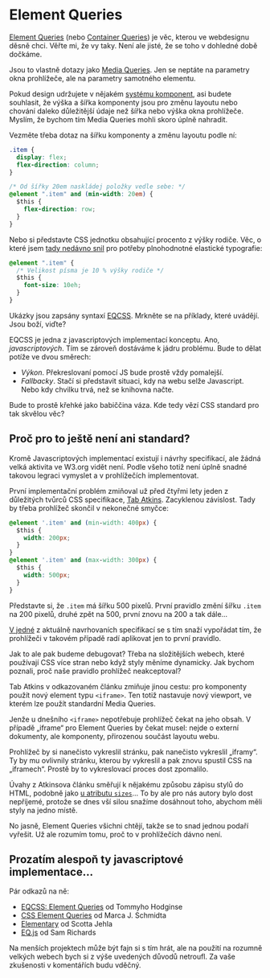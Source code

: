 # Element Queries

[Element Queries](http://elementqueries.com/) (nebo [Container Queries](https://alistapart.com/article/container-queries-once-more-unto-the-breach)) je věc, kterou ve webdesignu děsně chci. Věřte mi, že vy taky. Není ale jisté, že se toho v dohledné době dočkáme.

Jsou to vlastně dotazy jako [Media Queries](css3-media-queries.md). Jen se neptáte na parametry okna prohlížeče, ale na parametry samotného elementu. 

<!-- AdSnippet -->

Pokud design udržujete v nějakém [systému komponent](pattern-lab.md), asi budete souhlasit, že výška a šířka komponenty jsou pro změnu layoutu nebo chování daleko důležitější údaje než šířka nebo výška okna prohlížeče. Myslím, že bychom tím Media Queries mohli skoro úplně nahradit.

Vezměte třeba dotaz na šířku komponenty a změnu layoutu podle ní:

```css
.item {
  display: flex;  
  flex-direction: column;
}

/* Od šířky 20em naskládej položky vedle sebe: */
@element ".item" and (min-width: 20em) {  
  $this {
    flex-direction: row;
  }
}
```

Nebo si představte CSS jednotku obsahující procento z výšky rodiče. Věc, o které jsem [tady nedávno snil](reseni-elasticka-typografie.md) pro potřeby plnohodnotné elastické typografie:

```css
@element ".item" {
  /* Velikost písma je 10 % výšky rodiče */
  $this {
    font-size: 10eh;
  }
}
```

Ukázky jsou zapsány syntaxí [EQCSS](http://elementqueries.com/). Mrkněte se na příklady, které uvádějí. Jsou boží, viďte?

EQCSS je jedna z javascriptových implementací konceptu. Ano, *javascriptových*. Tím se zároveň dostáváme k jádru problému. Bude to dělat potíže ve dvou směrech: 

- *Výkon*. Překreslovaní pomocí JS bude prostě vždy pomalejší. 
- *Fallbacky*. Stačí si představit situaci, kdy na webu selže Javascript. Nebo kdy chvilku trvá, než se knihovna načte. 


Bude to prostě křehké jako babiččina váza. Kde tedy vězí CSS standard pro tak skvělou věc?


## Proč pro to ještě není ani standard?

Kromě Javascriptových implementací existují i návrhy specifikací, ale žádná velká aktivita ve W3.org vidět není. Podle všeho totiž není úplně snadné takovou legraci vymyslet a v prohlížečích implementovat.

První implementační problém zmiňoval už před čtyřmi lety jeden z důležitých tvůrců CSS specifikace, [Tab Atkins](http://www.xanthir.com/b4PR0). Zacyklenou závislost. Tady by třeba prohlížeč skončil v nekonečné smyčce:

```css
@element '.item' and (min‐width: 400px) {
  $this {
    width: 200px;
  }
}
@element '.item' and (max‐width: 300px) {
  $this {
    width: 500px;
  }
}
```

Představte si, že `.item` má šířku 500 pixelů. První pravidlo změní šířku `.item` na 200 pixelů, druhé zpět na 500, první znovu na 200 a tak dále…

[V jedné](https://tomhodgins.github.io/element-queries-spec/element-queries.html#self-referential-element-queries) z aktuálně navrhovaních specifikací se s tím snaží vypořádat tím, že prohlížeči v takovém případě radí aplikovat jen to první pravidlo.

Jak to ale pak budeme debugovat? Třeba na složitějších webech, které používají CSS více stran nebo když styly měníme dynamicky. Jak bychom poznali, proč naše pravidlo prohlížeč neakceptoval?

Tab Atkins v odkazovaném článku zmiňuje jinou cestu: pro komponenty použít nový element typu `<iframe>`. Ten totiž nastavuje nový viewport, ve kterém lze použít standardní Media Queries.  

<!-- AdSnippet -->

Jenže u dnešního `<iframe>` nepotřebuje prohlížeč čekat na jeho obsah. V případě „iframe“ pro Element Queries by čekat musel: nejde o externí dokumenty, ale komponenty, přirozenou součást layoutu webu. 

Prohlížeč by si nanečisto vykreslil stránku, pak nanečisto vykreslil „iframy“. Ty by mu ovlivnily stránku, kterou by vykreslil a pak znovu spustil CSS na „iframech“. Prostě by to vykreslovací proces dost zpomalilo. 

Úvahy z Atkinsova článku směřují k nějakému způsobu zápisu stylů do HTML, podobně jako [u atributu `sizes`](srcset-sizes.md)… To by ale pro nás autory bylo dost nepříjemé, protože se dnes vší silou snažíme dosáhnout toho, abychom měli styly na jedno místě.

No jasně, Element Queries všichni chtějí, takže se to snad jednou podaří vyřešit. Už ale rozumím tomu, proč to v prohlížečích dávno není.

## Prozatím alespoň ty javascriptové implementace…

Pár odkazů na ně:

- [EQCSS: Element Queries](http://elementqueries.com/) od Tommyho Hodginse
- [CSS Element Queries](http://marcj.github.io/css-element-queries/) od  Marca J. Schmidta
- [Elementary](https://github.com/filamentgroup/elementary) od Scotta Jehla
- [EQ.js](https://github.com/Snugug/eq.js) od Sam Richards

Na menších projektech může být fajn si s tím hrát, ale  na použití na rozumně velkých webech bych si z výše uvedených důvodů netroufl. Za vaše zkušenosti v komentářích budu vděčný.

